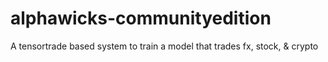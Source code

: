 # alphawicks-communityedition
A tensortrade based system to train a model that trades fx, stock, &amp; crypto
